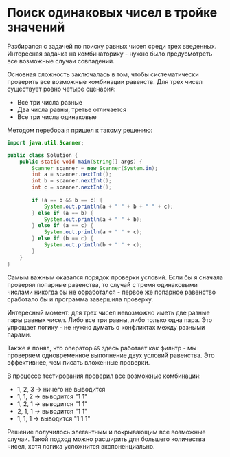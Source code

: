 # Поиск одинаковых чисел в тройке значений

Разбирался с задачей по поиску равных чисел среди трех введенных. Интересная задачка на комбинаторику - нужно было предусмотреть все возможные случаи совпадений.

Основная сложность заключалась в том, чтобы систематически проверить все возможные комбинации равенств. Для трех чисел существует ровно четыре сценария:
- Все три числа разные
- Два числа равны, третье отличается  
- Все три числа одинаковые

Методом перебора я пришел к такому решению:

```java
import java.util.Scanner;

public class Solution {
    public static void main(String[] args) {
        Scanner scanner = new Scanner(System.in);
        int a = scanner.nextInt();
        int b = scanner.nextInt();
        int c = scanner.nextInt();
        
        if (a == b && b == c) {
            System.out.println(a + " " + b + " " + c);
        } else if (a == b) {
            System.out.println(a + " " + b);
        } else if (a == c) {
            System.out.println(a + " " + c);
        } else if (b == c) {
            System.out.println(b + " " + c);
        }
    }
}
```

Самым важным оказался порядок проверки условий. Если бы я сначала проверял попарные равенства, то случай с тремя одинаковыми числами никогда бы не обработался - первое же попарное равенство сработало бы и программа завершила проверку.

Интересный момент: для трех чисел невозможно иметь две разные пары равных чисел. Либо все три равны, либо только одна пара. Это упрощает логику - не нужно думать о конфликтах между разными парами.

Также я понял, что оператор `&&` здесь работает как фильтр - мы проверяем одновременное выполнение двух условий равенства. Это эффективнее, чем писать вложенные проверки.

В процессе тестирования проверил все возможные комбинации:
- 1, 2, 3 → ничего не выводится
- 1, 1, 2 → выводится "1 1"
- 1, 2, 1 → выводится "1 1"  
- 2, 1, 1 → выводится "1 1"
- 1, 1, 1 → выводится "1 1 1"

Решение получилось элегантным и покрывающим все возможные случаи. Такой подход можно расширить для большего количества чисел, хотя логика усложнится экспоненциально.
